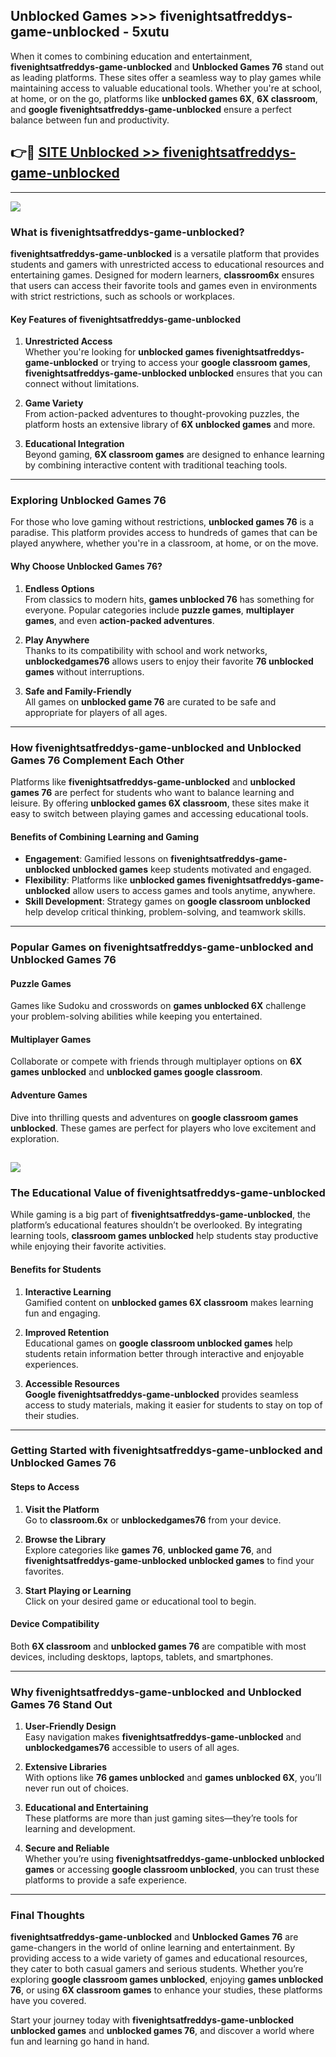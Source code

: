 ## Unblocked Games >>> fivenightsatfreddys-game-unblocked - 5xutu 

When it comes to combining education and entertainment, **fivenightsatfreddys-game-unblocked** and **Unblocked Games 76** stand out as leading platforms. These sites offer a seamless way to play games while maintaining access to valuable educational tools. Whether you're at school, at home, or on the go, platforms like **unblocked games 6X**, **6X classroom**, and **google fivenightsatfreddys-game-unblocked** ensure a perfect balance between fun and productivity.
## 👉🔴 [SITE Unblocked >> fivenightsatfreddys-game-unblocked](http://premium.freeplayer.one?title=fivenightsatfreddys-game-unblocked&ref=22JU)
---
<a href="http://premium.freeplayer.one?title=fivenightsatfreddys-game-unblocked&ref=22JU/"><img src="https://github.com/user-attachments/assets/438f12ca-57a4-47a3-8ead-c64da593a1e5"/></a>
### What is fivenightsatfreddys-game-unblocked?  

**fivenightsatfreddys-game-unblocked** is a versatile platform that provides students and gamers with unrestricted access to educational resources and entertaining games. Designed for modern learners, **classroom6x** ensures that users can access their favorite tools and games even in environments with strict restrictions, such as schools or workplaces.  

#### Key Features of fivenightsatfreddys-game-unblocked  

1. **Unrestricted Access**  
   Whether you're looking for **unblocked games fivenightsatfreddys-game-unblocked** or trying to access your **google classroom games**, **fivenightsatfreddys-game-unblocked unblocked** ensures that you can connect without limitations.  

2. **Game Variety**  
   From action-packed adventures to thought-provoking puzzles, the platform hosts an extensive library of **6X unblocked games** and more.  

3. **Educational Integration**  
   Beyond gaming, **6X classroom games** are designed to enhance learning by combining interactive content with traditional teaching tools.  



---

### Exploring Unblocked Games 76  

For those who love gaming without restrictions, **unblocked games 76** is a paradise. This platform provides access to hundreds of games that can be played anywhere, whether you're in a classroom, at home, or on the move.  

#### Why Choose Unblocked Games 76?  

1. **Endless Options**  
   From classics to modern hits, **games unblocked 76** has something for everyone. Popular categories include **puzzle games**, **multiplayer games**, and even **action-packed adventures**.  

2. **Play Anywhere**  
   Thanks to its compatibility with school and work networks, **unblockedgames76** allows users to enjoy their favorite **76 unblocked games** without interruptions.  

3. **Safe and Family-Friendly**  
   All games on **unblocked game 76** are curated to be safe and appropriate for players of all ages.  

---

### How fivenightsatfreddys-game-unblocked and Unblocked Games 76 Complement Each Other  

Platforms like **fivenightsatfreddys-game-unblocked** and **unblocked games 76** are perfect for students who want to balance learning and leisure. By offering **unblocked games 6X classroom**, these sites make it easy to switch between playing games and accessing educational tools.  

#### Benefits of Combining Learning and Gaming  

- **Engagement**: Gamified lessons on **fivenightsatfreddys-game-unblocked unblocked games** keep students motivated and engaged.  
- **Flexibility**: Platforms like **unblocked games fivenightsatfreddys-game-unblocked** allow users to access games and tools anytime, anywhere.  
- **Skill Development**: Strategy games on **google classroom unblocked** help develop critical thinking, problem-solving, and teamwork skills.  

---

### Popular Games on fivenightsatfreddys-game-unblocked and Unblocked Games 76  

#### Puzzle Games  

Games like Sudoku and crosswords on **games unblocked 6X** challenge your problem-solving abilities while keeping you entertained.  

#### Multiplayer Games  

Collaborate or compete with friends through multiplayer options on **6X games unblocked** and **unblocked games google classroom**.  

#### Adventure Games  

Dive into thrilling quests and adventures on **google classroom games unblocked**. These games are perfect for players who love excitement and exploration.  

<a href="http://download.freeplayer.one?title=fivenightsatfreddys-game-unblocked&ref=23D/"><img src="https://github.com/user-attachments/assets/fe0c3e91-c8e1-489c-acf0-e2f614c12fb8"/></a>
---

### The Educational Value of fivenightsatfreddys-game-unblocked  

While gaming is a big part of **fivenightsatfreddys-game-unblocked**, the platform’s educational features shouldn’t be overlooked. By integrating learning tools, **classroom games unblocked** help students stay productive while enjoying their favorite activities.  

#### Benefits for Students  

1. **Interactive Learning**  
   Gamified content on **unblocked games 6X classroom** makes learning fun and engaging.  

2. **Improved Retention**  
   Educational games on **google classroom unblocked games** help students retain information better through interactive and enjoyable experiences.  

3. **Accessible Resources**  
   **Google fivenightsatfreddys-game-unblocked** provides seamless access to study materials, making it easier for students to stay on top of their studies.  

---

### Getting Started with fivenightsatfreddys-game-unblocked and Unblocked Games 76  

#### Steps to Access  

1. **Visit the Platform**  
   Go to **classroom.6x** or **unblockedgames76** from your device.  

2. **Browse the Library**  
   Explore categories like **games 76**, **unblocked game 76**, and **fivenightsatfreddys-game-unblocked unblocked games** to find your favorites.  

3. **Start Playing or Learning**  
   Click on your desired game or educational tool to begin.  

#### Device Compatibility  

Both **6X classroom** and **unblocked games 76** are compatible with most devices, including desktops, laptops, tablets, and smartphones.  

---

### Why fivenightsatfreddys-game-unblocked and Unblocked Games 76 Stand Out  

1. **User-Friendly Design**  
   Easy navigation makes **fivenightsatfreddys-game-unblocked** and **unblockedgames76** accessible to users of all ages.  

2. **Extensive Libraries**  
   With options like **76 games unblocked** and **games unblocked 6X**, you’ll never run out of choices.  

3. **Educational and Entertaining**  
   These platforms are more than just gaming sites—they’re tools for learning and development.  

4. **Secure and Reliable**  
   Whether you’re using **fivenightsatfreddys-game-unblocked unblocked games** or accessing **google classroom unblocked**, you can trust these platforms to provide a safe experience.  

---

### Final Thoughts  

**fivenightsatfreddys-game-unblocked** and **Unblocked Games 76** are game-changers in the world of online learning and entertainment. By providing access to a wide variety of games and educational resources, they cater to both casual gamers and serious students. Whether you’re exploring **google classroom games unblocked**, enjoying **games unblocked 76**, or using **6X classroom games** to enhance your studies, these platforms have you covered.  

Start your journey today with **fivenightsatfreddys-game-unblocked unblocked games** and **unblocked games 76**, and discover a world where fun and learning go hand in hand.  